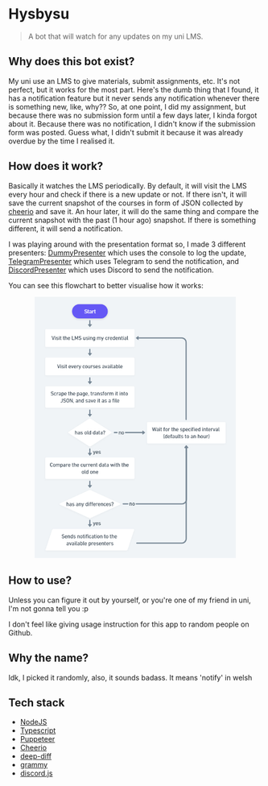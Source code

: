 # Hysbysu

> A bot that will watch for any updates on my uni LMS.

## Why does this bot exist?

My uni use an LMS to give materials, submit assignments, etc. It's not perfect, but it works for the most part. Here's the dumb thing that I found, it has a notification feature but it never sends any notification whenever there is something new, like, why?? So, at one point, I did my assignment, but because there was no submission form until a few days later, I kinda forgot about it. Because there was no notification, I didn't know if the submission form was posted. Guess what, I didn't submit it because it was already overdue by the time I realised it.

## How does it work?

Basically it watches the LMS periodically. By default, it will visit the LMS every hour and check if there is a new update or not. If there isn't, it will save the current snapshot of the courses in form of JSON collected by [cheerio](https://cheerio.js.org/) and save it. An hour later, it will do the same thing and compare the current snapshot with the past (1 hour ago) snapshot. If there is something different, it will send a notification.

I was playing around with the presentation format so, I made 3 different presenters: [DummyPresenter](./src/presentation/DummyPresenter.ts) which uses the console to log the update, [TelegramPresenter](./src/presentation/TelegramPresenter.ts) which uses Telegram to send the notification, and [DiscordPresenter](./src/presentation/DiscordPresenter.ts) which uses Discord to send the notification.

You can see this flowchart to better visualise how it works:
<p align="center">
	<img width="400px" src="./.github/pics/flow.png" />
</p>

## How to use?
Unless you can figure it out by yourself, or you're one of my friend in uni, I'm not gonna tell you :p

I don't feel like giving usage instruction for this app to random people on Github.

## Why the name?
Idk, I picked it randomly, also, it sounds badass. It means 'notify' in welsh

## Tech stack

-   [NodeJS](https://nodejs.org/)
-   [Typescript](https://www.typescriptlang.org/)
-   [Puppeteer](https://pptr.dev/)
-   [Cheerio](https://cheerio.js.org/)
-   [deep-diff](https://www.npmjs.com/package/deep-diff)
-   [grammy](https://grammy.dev/)
-   [discord.js](https://discord.js.org/)
